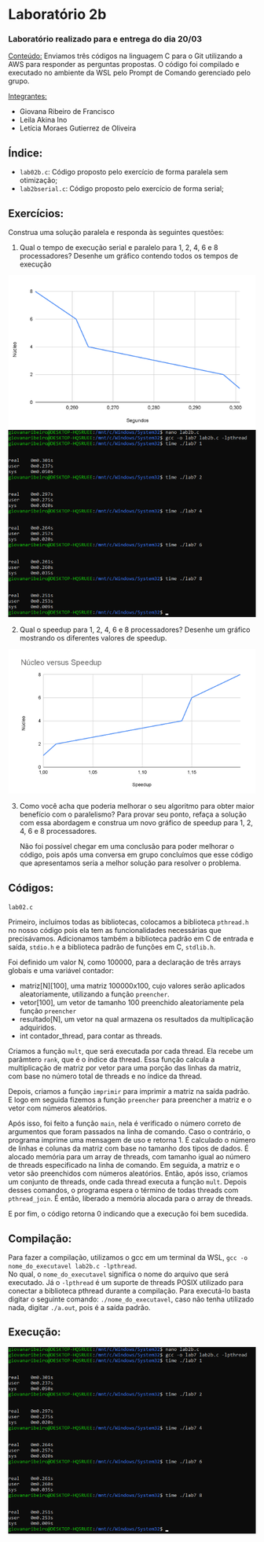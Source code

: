 <h1>Laboratório 2b</h1>

<h3>Laboratório realizado para e entrega do dia 20/03</h3>

<ins>Conteúdo:</ins> Enviamos três códigos na linguagem C para o Git utilizando a AWS para responder as perguntas propostas. O código foi compilado e executado no ambiente da WSL pelo Prompt de Comando gerenciado pelo grupo.

<ins>Integrantes:</ins>
- Giovana Ribeiro de Francisco
- Leila Akina Ino
- Letícia Moraes Gutierrez de Oliveira

<h2>Índice:</h2>
<ul>
  <li><code>lab02b.c</code>: Código proposto pelo exercício de forma paralela sem otimização;
  <li><code>lab2bserial.c</code>: Código proposto pelo exercício de forma serial;
</ul>

<h2>Exercícios:</h2>
Construa uma solução paralela e responda às seguintes questões:

1. Qual o tempo de execução serial e paralelo para 1, 2, 4, 6 e 8 processadores? Desenhe um gráfico contendo todos os tempos de execução
   
<img src = "https://github.com/giovanaribeirodefrancisco/Computa-o-Paralela/blob/main/src/Gr%C3%A1fico2b.png" alt = "Gráfico de multiplicação 100000 x 100">

<img src = "https://github.com/giovanaribeirodefrancisco/Computa-o-Paralela/blob/main/src/Execu%C3%A7%C3%A3o%20Lab2b.png" alt = "Execução Tempo">

2. Qual o speedup para 1, 2, 4, 6 e 8 processadores? Desenhe um gráfico mostrando os diferentes valores de speedup.
   
<img src = "https://github.com/giovanaribeirodefrancisco/Computa-o-Paralela/blob/main/src/Speedup-2b.png" alt = "Gráfico do Speedup">

3. Como você acha que poderia melhorar o seu algoritmo para obter maior benefício com o paralelismo? Para provar seu ponto, refaça a solução com essa abordagem e construa um novo gráfico de speedup para 1, 2, 4, 6 e 8 processadores.

   Não foi possível chegar em uma conclusão para poder melhorar o código, pois após uma conversa em grupo concluímos que esse código que apresentamos seria a melhor solução para resolver o problema. 

<h2>Códigos:</h2>

<code>lab02.c</code>

  Primeiro, incluímos todas as bibliotecas, colocamos a biblioteca <code>pthread.h</code> no nosso código pois ela tem as funcionalidades necessárias que precisávamos. Adicionamos também a biblioteca padrão em C de entrada e saída, <code>stdio.h</code> e a biblioteca padrão de funções em C, <code>stdlib.h</code>.
  
  Foi definido um valor N, como 100000, para a declaração de três arrays globais e uma variável contador:
    
  - matriz[N][100], uma matriz 100000x100, cujo valores serão aplicados aleatoriamente, utilizando a função <code>preencher</code>.
  - vetor[100], um vetor de tamanho 100 preenchido aleatoriamente pela função <code>preencher</code>
  - resultado[N], um vetor na qual armazena os resultados da multiplicação adquiridos.
  - int contador_thread, para contar as threads.

  Criamos a função <code>mult</code>, que será executada por cada thread. Ela recebe um parâmtero <code>rank</code>, que é o índice da thread. Essa função calcula a multiplicação de matriz por vetor para uma porção das linhas da matriz, com base no número total de threads e no índice da thread.

  Depois, criamos a função <code>imprimir</code> para imprimir a matriz na saída padrão. E logo em seguida fizemos a função <code>preencher</code> para preencher a matriz e o vetor com números aleatórios.

  Após isso, foi feito a função <code>main</code>, nela é verificado o número correto de argumentos que foram passados na linha de comando. Caso o contrário, o programa imprime uma mensagem de uso e retorna 1. 
  É calculado o número de linhas e colunas da matriz com base no tamanho dos tipos de dados. 
  É alocado memória para um array de threads, com tamanho igual ao número de threads especificado na linha de comando. 
  Em seguida, a matriz e o vetor são preenchidos com números aleatórios. Então, após isso, criamos um conjunto de threads, onde cada thread executa a função <code>mult</code>.
  Depois desses comandos, o programa espera o término de todas threads com <code>pthread_join</code>. É então, liberado a memória alocada para o array de threads. 
  
  E por fim, o código retorna 0 indicando que a execução foi bem sucedida.
  
<h2>Compilação:</h2>
Para fazer a compilação, utilizamos o gcc em um terminal da WSL, <code>gcc -o nome_do_executavel lab2b.c -lpthread</code>.
<br>
No qual, o <code>nome_do_executavel</code> significa o nome do arquivo que será executado. Já o <code>-lpthread</code> é um suporte de threads POSIX utilizado para conectar a biblioteca pthread durante a compilação. 
Para executá-lo basta digitar o seguinte comando: <code>./nome_do_executavel</code>, caso não tenha utilizado nada, digitar <code>./a.out</code>, pois é a saída padrão. 

<h2>Execução:</h2>

<img src = "https://github.com/giovanaribeirodefrancisco/Computa-o-Paralela/blob/main/src/Execu%C3%A7%C3%A3o%20Lab2b.png" alt = "Execução Tempo">

